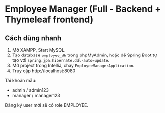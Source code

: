 # Employee Manager (Full - Backend + Thymeleaf frontend)

## Cách dùng nhanh
1. Mở XAMPP, Start MySQL.
2. Tạo database `employee_db` trong phpMyAdmin, hoặc để Spring Boot tự tạo với `spring.jpa.hibernate.ddl-auto=update`.
3. Mở project trong IntelliJ, chạy `EmployeeManagerApplication`.
4. Truy cập http://localhost:8080

Tài khoản mẫu:
- admin / admin123
- manager / manager123

Đăng ký user mới sẽ có role EMPLOYEE.
